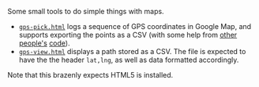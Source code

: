 
Some small tools to do simple things with maps.

* [`gps-pick.html`](http://mhlinder.com/map-tools/gps-pick.html) logs a
  sequence of GPS coordinates in Google Map, and supports exporting the
  points as a CSV (with some help from
  [other](https://developers.google.com/maps/documentation/javascript/examples/event-simple)
  [people's](https://developers.google.com/maps/documentation/javascript/geolocation)
  [code](http://stackoverflow.com/questions/6037712/how-to-float-a-div-over-google-maps)).
* [`gps-view.html`](http://mhlinder.com/map-tools/gps-view.html)
  displays a path stored as a CSV. The file is expected to have the
  the header `lat,lng`, as well as data formatted accordingly.

Note that this brazenly expects HTML5 is installed.

